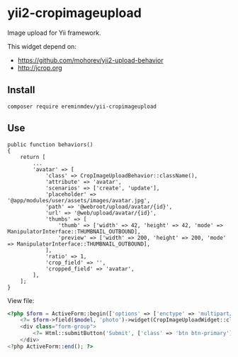 # yii2-cropimageupload

Image upload for Yii framework.

This widget depend on:
- https://github.com/mohorev/yii2-upload-behavior
- http://jcrop.org

## Install

``composer require ereminmdev/yii-cropimageupload``

## Use

```
public function behaviors()
{
    return [
        ...
        'avatar' => [
            'class' => CropImageUploadBehavior::className(),
            'attribute' => 'avatar',
            'scenarios' => ['create', 'update'],
            'placeholder' => '@app/modules/user/assets/images/avatar.jpg',
            'path' => '@webroot/upload/avatar/{id}',
            'url' => '@web/upload/avatar/{id}',
            'thumbs' => [
                'thumb' => ['width' => 42, 'height' => 42, 'mode' => ManipulatorInterface::THUMBNAIL_OUTBOUND],
                'preview' => ['width' => 200, 'height' => 200, 'mode' => ManipulatorInterface::THUMBNAIL_OUTBOUND],
            ],
            'ratio' => 1,
            'crop_field' => '',
            'cropped_field' => 'avatar',
        ],
    ];
}
```

View file:

```php
<?php $form = ActiveForm::begin(['options' => ['enctype' => 'multipart/form-data']]); ?>
    <?= $form->field($model, 'photo')->widget(CropImageUploadWidget::className()) ?>
    <div class="form-group">
        <?= Html::submitButton('Submit', ['class' => 'btn btn-primary']) ?>
    </div>
<?php ActiveForm::end(); ?>
```
